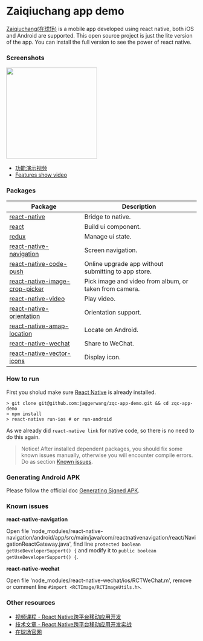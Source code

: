 # Zaiqiuchang app demo

[Zaiqiuchang(在球场)](https://www.zaiqiuchang.com) is a mobile app developed using react native, both iOS and Android are supported. This open source project is just the lite version of the app. You can install the full version to see the power of react native.

### Screenshots

<img src="https://zqc.cdn.zaiqiuchang.com/screenshot/ios/screenshot-nearby.jpg?x-oss-process=style/w-360" width="240" />

* [功能演示视频](http://v.youku.com/v_show/id_XMjQ5MDQ0NzMwMA==.html)
* [Features show video](https://www.youtube.com/watch?v=Ni3a6cnu8h0)

### Packages

|Package|Description|
|-------|-----------|
|[react-native](https://github.com/facebook/react-native)|Bridge to native.|
|[react](https://github.com/facebook/react)|Build ui component.|
|[redux](http://redux.js.org/)|Manage ui state.|
|[react-native-navigation](https://github.com/wix/react-native-navigation)|Screen navigation.|
|[react-native-code-push](react-native-code-push)|Online upgrade app without submitting to app store.|
|[react-native-image-crop-picker](https://github.com/ivpusic/react-native-image-crop-picker)|Pick image and video from album, or taken from camera.|
|[react-native-video](https://github.com/react-native-community/react-native-video)|Play video.|
|[react-native-orientation](https://github.com/yamill/react-native-orientation)|Orientation support.|
|[react-native-amap-location](https://github.com/xiaobuu/react-native-amap-location)|Locate on Android.|
|[react-native-wechat](https://github.com/weflex/react-native-wechat)|Share to WeChat.|
|[react-native-vector-icons](https://github.com/oblador/react-native-vector-icons)|Display icon.|

### How to run

First you sholud make sure [React Native](http://facebook.github.io/react-native/releases/0.40/docs/getting-started.html) is already installed.

```
> git clone git@github.com:jaggerwang/zqc-app-demo.git && cd zqc-app-demo
> npm install
> react-native run-ios # or run-android
```

As we already did `react-native link` for native code, so there is no need to do this again.

> Notice! After installed dependent packages, you should fix some known issues manually, otherwise you will encounter compile errors. Do as section [Known issues](#known-issues).

### Generating Android APK

Please follow the official doc [Generating Signed APK](https://facebook.github.io/react-native/docs/signed-apk-android.html).

### Known issues

**react-native-navigation**

Open file 'node_modules/react-native-navigation/android/app/src/main/java/com/reactnativenavigation/react/NavigationReactGateway.java', find line `protected boolean getUseDeveloperSupport() {` and modify it to `public boolean getUseDeveloperSupport() {`.

**react-native-wechat**

Open file 'node_modules/react-native-wechat/ios/RCTWeChat.m', remove or comment line `#import <RCTImage/RCTImageUtils.h>`.

### Other resources

* [视频课程 - React Native跨平台移动应用开发](http://study.163.com/course/courseMain.htm?courseId=1003433016)
* [技术文章 - React Native跨平台移动应用开发实战](https://jaggerwang.net/react-native-cross-platform-mobile-app-develop-intro/)
* [在球场官网](https://www.zaiqiuchang.com)
